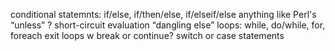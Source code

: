 conditional statemnts: if/else, if/then/else, if/elseif/else
anything like Perl's “unless” ?
short-circuit evaluation
“dangling else”
loops: while, do/while, for, foreach
exit loops w break or continue?
switch or case statements
